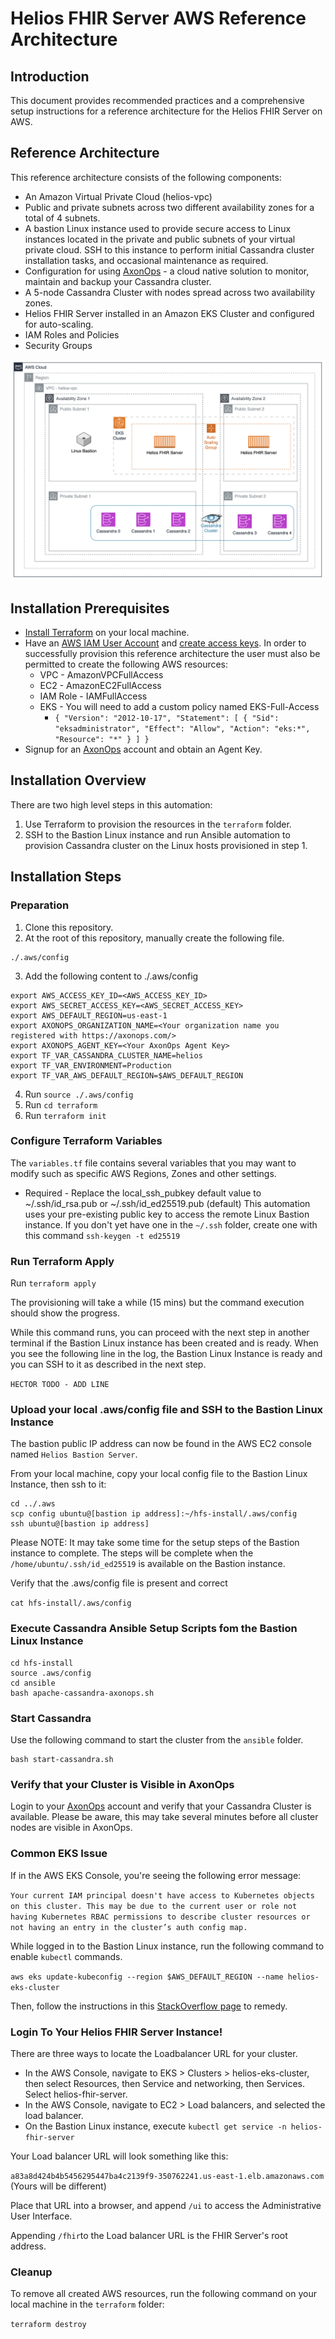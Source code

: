 # Helios FHIR Server AWS Reference Architecture

## Introduction
This document provides recommended practices and a comprehensive setup instructions for a reference architecture for the Helios FHIR Server on AWS.

## Reference Architecture
This reference architecture consists of the following components:
- An Amazon Virtual Private Cloud (helios-vpc)
- Public and private subnets across two different availability zones for a total of 4 subnets.
- A bastion Linux instance used to provide secure access to Linux instances located in the private and public subnets of your virtual private cloud.  SSH to this instance to perform initial Cassandra cluster installation tasks, and occasional maintenance as required.
- Configuration for using [AxonOps](https://axonops.com/) - a cloud native solution to monitor, maintain and backup your Cassandra cluster.
- A 5-node Cassandra Cluster with nodes spread across two availability zones.
- Helios FHIR Server installed in an Amazon EKS Cluster and configured for auto-scaling.
- IAM Roles and Policies
- Security Groups

![Helios FHIR Server AWS Reference Architecture](hfs-aws.png)

## Installation Prerequisites

- [Install Terraform](https://developer.hashicorp.com/terraform/install) on your local machine.
- Have an [AWS IAM User Account](https://aws.amazon.com/iam) and [create access keys](https://docs.aws.amazon.com/IAM/latest/UserGuide/id_credentials_access-keys.html#Using_CreateAccessKey). In order to successfully provision this reference architecture the user must also be permitted to create the following AWS resources:
  - VPC - AmazonVPCFullAccess
  - EC2 - AmazonEC2FullAccess
  - IAM Role - IAMFullAccess
  - EKS - You will need to add a custom policy named EKS-Full-Access
    - `{
      "Version": "2012-10-17",
      "Statement": [
      {
      "Sid": "eksadministrator",
      "Effect": "Allow",
      "Action": "eks:*",
      "Resource": "*"
      }
      ]
      }`
- Signup for an [AxonOps](https://axonops.com/) account and obtain an Agent Key. 

## Installation Overview
There are two high level steps in this automation:

1. Use Terraform to provision the resources in the `terraform` folder.
2. SSH to the Bastion Linux instance and run Ansible automation to provision Cassandra cluster on the Linux hosts provisioned in step 1.

## Installation Steps

### Preparation ###
1. Clone this repository.
2. At the root of this repository, manually create the following file.
```
./.aws/config
```
3. Add the following content to ./.aws/config
```
export AWS_ACCESS_KEY_ID=<AWS_ACCESS_KEY_ID>
export AWS_SECRET_ACCESS_KEY=<AWS_SECRET_ACCESS_KEY>
export AWS_DEFAULT_REGION=us-east-1
export AXONOPS_ORGANIZATION_NAME=<Your organization name you registered with https://axonops.com/>
export AXONOPS_AGENT_KEY=<Your AxonOps Agent Key>
export TF_VAR_CASSANDRA_CLUSTER_NAME=helios
export TF_VAR_ENVIRONMENT=Production
export TF_VAR_AWS_DEFAULT_REGION=$AWS_DEFAULT_REGION
```
4. Run `source ./.aws/config`
5. Run `cd terraform`
6. Run `terraform init`

### Configure Terraform Variables ###

The `variables.tf` file contains several variables that you may want to modify such as specific AWS Regions, Zones and other settings.

- Required - Replace the local_ssh_pubkey default value to ~/.ssh/id_rsa.pub or ~/.ssh/id_ed25519.pub (default)  This automation uses your pre-existing public key to access the remote Linux Bastion instance.  If you don't yet have one in the `~/.ssh` folder, create one with this command `ssh-keygen -t ed25519`

### Run Terraform Apply ###

Run `terraform apply`

The provisioning will take a while (15 mins) but the command execution should show the progress.

While this command runs, you can proceed with the next step in another terminal if the Bastion Linux instance has been created and is ready.
When you see the following line in the log, the Bastion Linux Instance is ready and you can SSH to it as described in the next step.

`HECTOR TODO - ADD LINE`

### Upload your local .aws/config file and SSH to the Bastion Linux Instance ###

The bastion public IP address can now be found in the AWS EC2 console named `Helios Bastion Server`.

From your local machine, copy your local config file to the Bastion Linux Instance, then ssh to it:
```
cd ../.aws
scp config ubuntu@[bastion ip address]:~/hfs-install/.aws/config
ssh ubuntu@[bastion ip address]
```
Please NOTE:  It may take some time for the setup steps of the Bastion instance to complete.  The steps will be complete when the `/home/ubuntu/.ssh/id_ed25519` is available on the Bastion instance. 

Verify that the .aws/config file is present and correct

`cat hfs-install/.aws/config`

### Execute Cassandra Ansible Setup Scripts fom the Bastion Linux Instance ###
```
cd hfs-install
source .aws/config
cd ansible
bash apache-cassandra-axonops.sh
```
### Start Cassandra ###
Use the following command to start the cluster from the `ansible` folder.
```
bash start-cassandra.sh
```
### Verify that your Cluster is Visible in AxonOps ###
Login to your [AxonOps](https://axonops.com/) account and verify that your Cassandra Cluster is available.  Please be aware, this may take several minutes before all cluster nodes are visible in AxonOps.
### Common EKS Issue ###
If in the AWS EKS Console, you're seeing the following error message:

`Your current IAM principal doesn't have access to Kubernetes objects on this cluster.
This may be due to the current user or role not having Kubernetes RBAC permissions to describe cluster resources or not having an entry in the cluster’s auth config map.`

While logged in to the Bastion Linux instance, run the following command to enable `kubectl` commands.

`aws eks update-kubeconfig --region $AWS_DEFAULT_REGION --name helios-eks-cluster`

Then, follow the instructions in this [StackOverflow page](https://stackoverflow.com/questions/70787520/your-current-user-or-role-does-not-have-access-to-kubernetes-objects-on-this-eks) to remedy.

### Login To Your Helios FHIR Server Instance! ###
There are three ways to locate the Loadbalancer URL for your cluster.
- In the AWS Console, navigate to EKS > Clusters > helios-eks-cluster, then select Resources, then Service and networking, then Services.  Select helios-fhir-server.
- In the AWS Console, navigate to EC2 > Load balancers, and selected the load balancer.
- On the Bastion Linux instance, execute `kubectl get service -n helios-fhir-server`

Your Load balancer URL will look something like this:

`a83a8d424b4b5456295447ba4c2139f9-350762241.us-east-1.elb.amazonaws.com` (Yours will be different)

Place that URL into a browser, and append `/ui` to access the Administrative User Interface.

Appending `/fhir`to the Load balancer URL is the FHIR Server's root address. 

### Cleanup ###
To remove all created AWS resources, run the following command on your local machine in the `terraform` folder:

`terraform destroy`